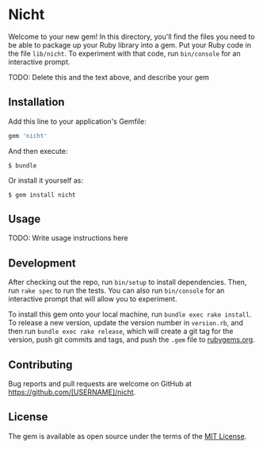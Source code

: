 # Nicht

Welcome to your new gem! In this directory, you'll find the files you need to be able to package up your Ruby library into a gem. Put your Ruby code in the file `lib/nicht`. To experiment with that code, run `bin/console` for an interactive prompt.

TODO: Delete this and the text above, and describe your gem

## Installation

Add this line to your application's Gemfile:

```ruby
gem 'nicht'
```

And then execute:

    $ bundle

Or install it yourself as:

    $ gem install nicht

## Usage

TODO: Write usage instructions here

## Development

After checking out the repo, run `bin/setup` to install dependencies. Then, run `rake spec` to run the tests. You can also run `bin/console` for an interactive prompt that will allow you to experiment.

To install this gem onto your local machine, run `bundle exec rake install`. To release a new version, update the version number in `version.rb`, and then run `bundle exec rake release`, which will create a git tag for the version, push git commits and tags, and push the `.gem` file to [rubygems.org](https://rubygems.org).

## Contributing

Bug reports and pull requests are welcome on GitHub at https://github.com/[USERNAME]/nicht.

## License

The gem is available as open source under the terms of the [MIT License](http://opensource.org/licenses/MIT).
